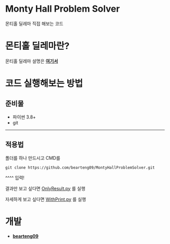 # **Monty Hall Problem Solver**

몬티홀 딜레마 직접 해보는 코드

# **몬티홀 딜레마란?**

몬티홀 딜레마 설명은 [**여기서**]([https://en.wikipedia.org/wiki/Monty_Hall_problem](https://ko.wikipedia.org/wiki/%EB%AA%AC%ED%8B%B0_%ED%99%80_%EB%AC%B8%EC%A0%9C))

# **코드 실행해보는 방법**
## **준비물**
- 파이썬 3.8+
- git

---

## 적용법

폴더를 하나 만드시고 CMD를 

```git
git clone https://github.com/bearteng09/MontyHallProblemSolver.git
```

^^^^ 입력!

결과만 보고 싶다면 [OnlyResult.py](https://github.com/bearteng09/MontyHallProblemSolver/blob/main/OnlyResult.py) 를 실행

자세하게 보고 싶다면 [WithPrint.py](https://github.com/bearteng09/MontyHallProblemSolver/blob/main/WithPrint.py) 를 실행

# 개발
- [**bearteng09**](https://github.com/bearteng09)

